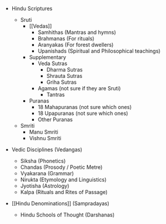 - Hindu Scriptures
	- Sruti
		- [[Vedas]]
			- Samhithas (Mantras and hymns)
			- Brahmanas (For rituals)
			- Aranyakas (For forest dwellers)
			- Upanishads (Spiritual and Philosophical teachings)
		- Supplementary
			- Veda Sutras
				- Dharma Sutras
				- Shrauta Sutras
				- Griha Sutras
			- Agamas (not sure if they are Sruti)
				- Tantras
		- Puranas
			- 18 Mahapuranas (not sure which ones)
			- 18 Upapuranas (not sure which ones)
			- Other Puranas
	- Smriti
		- Manu Smriti
		- Vishnu Smriti

- Vedic Disciplines (Vedangas)
	- Siksha (Phonetics)
	- Chandas (Prosody / Poetic Metre)
	- Vyakarana (Grammar)
	- Nirukta (Etymology and Linguistics)
	- Jyotisha (Astrology)
	- Kalpa (Rituals and Rites of Passage)
- [[Hindu Denominations]] (Sampradayas)
	- Hindu Schools of Thought (Darshanas)